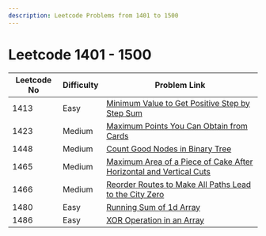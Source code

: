 ```yaml
---
description: Leetcode Problems from 1401 to 1500
---
```


# Leetcode 1401 - 1500



| Leetcode No | Difficulty | Problem Link                                                                                                                                                                                                |
| ----------- | ---------- | ----------------------------------------------------------------------------------------------------------------------------------------------------------------------------------------------------------- |
| 1413        | Easy       | [Minimum Value to Get Positive Step by Step Sum](../difficulty-based-problem-index/leetcode-easy/leetcode-1413-minimum-value-to-get-positive-step-by-step-sum.md)                                           |
| 1423        | Medium     | [Maximum Points You Can Obtain from Cards](../difficulty-based-problem-index/leetcode-medium/leetcode-1423-maximum-points-you-can-obtain-from-cards.md)                                                     |
| 1448        | Medium     | [Count Good Nodes in Binary Tree](../difficulty-based-problem-index/leetcode-medium/leetcode-1448-count-good-nodes-in-binary-tree.md)                                                                       |
| 1465        | Medium     | [Maximum Area of a Piece of Cake After Horizontal and Vertical Cuts](../difficulty-based-problem-index/leetcode-medium/leetcode-1465-maximum-area-of-a-piece-of-cake-after-horizontal-and-vertical-cuts.md) |
| 1466        | Medium     | [Reorder Routes to Make All Paths Lead to the City Zero](../difficulty-based-problem-index/leetcode-medium/leetcode-1466-reorder-routes-to-make-all-paths-lead-to-the-city-zero.md)                         |
| 1480        | Easy       | [Running Sum of 1d Array](../difficulty-based-problem-index/leetcode-easy/leetcode-1480-running-sum-of-1d-array.md)                                                                                         |
| 1486        | Easy       | [XOR Operation in an Array](../difficulty-based-problem-index/leetcode-easy/leetcode-1486-xor-operation-in-an-array.md)                                                                                     |
